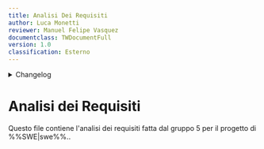 ```yaml
---
title: Analisi Dei Requisiti
author: Luca Monetti
reviewer: Manuel Felipe Vasquez
documentclass: TWDocumentFull
version: 1.0
classification: Esterno
---
```


<details>
  <summary>Changelog</summary>

| Data       | Versione | Descrizione                              | Autore | Data Approvazione | Approvatore |
| ---------- | -------- | ---------------------------------------- | ------ | ----------------- | ----------- |
| 04/11/2024 | 1.1      | Aggiunto versionamento e durata riunione | L. M.  | 05/10/2024        | M .F. V   |
| 22/10/2024 | 1.0      | Prima stesura del documento              | L. M.  | 23/10/2024        | M .F. V   |

</details>

# Analisi dei Requisiti

Questo file contiene l'analisi dei requisiti fatta dal gruppo 5 per il progetto di %%SWE|swe%%..
